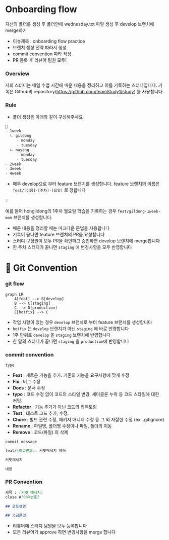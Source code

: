 # Onboarding flow

자신의 폴더를 생성 후 폴더안에 wednesday.txt 파일 생성 후 develop 브랜치에 merge하기 

- 이슈제목 : onboarding flow practice
- 브랜치 생성 전략 따라서 생성
- commit convention 따라 작성
- PR 등록 후 리뷰어 팀원 모두!

### Overview

저희 스터디는 매일 수업 시간에 배운 내용을 정리하고 이를 기록하는 스터디입니다. 기록은 Github의 repository(https://github.com/teamStudy1/study) 를 사용합니다.

### Rule

- 폴더 생성은 아래와 같이 구성해주세요

```markdown
📁
- 1week
  ㄴ gildong
     - monday
     - tuesday
  ㄴ nayong
     - monday
     - tuesday
- 2week
- 3week
- 4week
```

- 매주 develop으로 부터 feature 브랜치를 생성합니다. feature 브랜치의 이름은 `feat/[이름]-[주차]-[요일]` 로 정합니다

<aside>
💡

예를 들어 hongildong의 1주차 월요일 학습을 기록하는 경우 `feat/gildong-1week-mon` 브랜치를 생성합니다.

</aside>

- 배운 내용을 정리할 때는 마크다운 문법을 사용합니다
- 기록이 끝나면 feature 브랜치의 PR을 요청합니다
- 스터디 구성원이 모두 PR을 확인하고 승인하면 develop 브랜치에 merge합니다
- 한 주차 스터디가 끝나면 `staging` 에 변경사항을 모두 반영합니다

# 🐙 Git Convention

### git flow

```mermaid
graph LR
    A[feat] --> B[develop]
    B --> C[staging]
    C --> D[production]
    E[hotfix] --> C

```

- 작업 사항이 있는 경우 `develop` 브랜치로 부터 feature 브랜치를 생성합니다
- `hotfix` 는 `develop` 브랜치가 아닌 `staging` 에 바로 반영합니다
- 1주 단위로 `develop` 을 `staging` 브랜치에 반영합니다
- 한 달의 스터디가 끝나면 `staging` 을 `production`에 반영합니다

### commit convention

`type`

- **Feat** : 새로운 기능을 추가. 기존의 기능을 요구사항에 맞게 수정
- **Fix** : 버그 수정
- **Docs** : 문서 수정
- **typo** : 코드 수정 없이 코드의 스타일 변경, 세미콜론 누락 등 코드 스타일에 대한 커밋.
- **Refactor** : 기능 추가가 아닌 코드의 리펙토링
- **Test** : 테스트 코드 추가, 수정.
- **Chore** : 빌드 관련 수정, 패키지 매니저 수정 등 그 외 자잘한 수정 (ex: .gitignore)
- **Rename** : 파일명, 폴더명 수정이나 파일, 폴더의 이동
- **Remove** : 코드(파일) 의 삭제

`commit message`

```markdown
feat/[이슈번호]: 커밋메세지 제목 

커밋메세지

내용
```

### PR Convention

```markdown
제목 : [커밋 메세지]
close #[이슈번호]

## 코드설명

## 궁금한것
```

- 리뷰어에 스터디 팀원을 모두 등록합니다
- 모든 리뷰어가 approve 하면 변경사항을 merge 합니다
